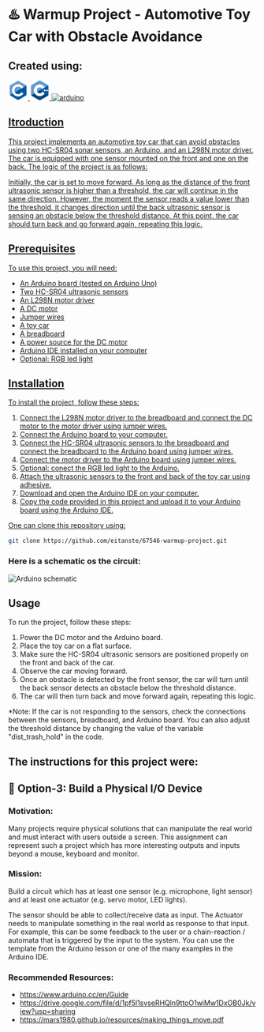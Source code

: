 # ♨️ Warmup Project - Automotive Toy Car with Obstacle Avoidance

## Created using:

<p align="left"> </a> <a href="https://www.cprogramming.com/" target="_blank" rel="noreferrer"> <img src="https://raw.githubusercontent.com/devicons/devicon/master/icons/c/c-original.svg" alt="c" width="40" height="40"/> </a> <a href="https://www.w3schools.com/cpp/" target="_blank" rel="noreferrer"> <img src="https://raw.githubusercontent.com/devicons/devicon/master/icons/cplusplus/cplusplus-original.svg" alt="cplusplus" width="40" height="40"/> </a>  <a href="https://www.arduino.cc/" target="_blank" rel="noreferrer"> <img src="https://cdn.worldvectorlogo.com/logos/arduino-1.svg" alt="arduino" width="40" height="40"/> </p>

## Itroduction
This project implements an automotive toy car that can avoid obstacles using two HC-SR04 sonar sensors, an Arduino, and an L298N motor driver. The car is equipped with one sensor mounted on the front and one on the back. The logic of the project is as follows:

Initially, the car is set to move forward. As long as the distance of the front ultrasonic sensor is higher than a threshold, the car will continue in the same direction. However, the moment the sensor reads a value lower than the threshold, it changes direction until the back ultrasonic sensor is sensing an obstacle below the threshold distance. At this point, the car should turn back and go forward again, repeating this logic.

## Prerequisites
To use this project, you will need:

- An Arduino board (tested on Arduino Uno)
- Two HC-SR04 ultrasonic sensors
- An L298N motor driver
- A DC motor
- Jumper wires
- A toy car
- A breadboard
- A power source for the DC motor
- Arduino IDE installed on your computer
- Optional: RGB led light


## Installation
To install the project, follow these steps:

1. Connect the L298N motor driver to the breadboard and connect the DC motor to the motor driver using jumper wires.
2. Connect the Arduino board to your computer.
3. Connect the HC-SR04 ultrasonic sensors to the breadboard and connect the breadboard to the Arduino board using jumper wires.
4. Connect the motor driver to the Arduino board using jumper wires.
5. Optional: conect the RGB led light to the Arduino.
6. Attach the ultrasonic sensors to the front and back of the toy car using adhesive.
7. Download and open the Arduino IDE on your computer.
8. Copy the code provided in this project and upload it to your Arduino board using the Arduino IDE.

One can clone this repository using:
```bash
git clone https://github.com/eitanste/67546-warmup-project.git
```

### Here is a schematic os the circuit:

![Arduino schematic](https://user-images.githubusercontent.com/83840137/236182755-088278cc-0c3c-4ca7-b764-2b16c122bb6b.png)



## Usage
To run the project, follow these steps:

1. Power the DC motor and the Arduino board.
2. Place the toy car on a flat surface.
3. Make sure the HC-SR04 ultrasonic sensors are positioned properly on the front and back of the car.
4. Observe the car moving forward.
5. Once an obstacle is detected by the front sensor, the car will turn until the back sensor detects an obstacle below the threshold distance.
6. The car will then turn back and move forward again, repeating this logic.

*Note: If the car is not responding to the sensors, check the connections between the sensors, breadboard, and Arduino board. You can also adjust the threshold distance by changing the value of the variable "dist_trash_hold" in the code.


## The instructions for this project were:
## 🤖 Option-3: Build a Physical I/O Device
### Motivation:
Many projects require physical solutions that can manipulate the real world and must interact with users outside a screen. This assignment can represent such a project which has more interesting outputs and inputs beyond a mouse, keyboard and monitor.
### Mission:
Build a circuit which has at least one sensor (e.g. microphone, light sensor) and at least one actuator (e.g. servo motor, LED lights).

The sensor should be able to collect/receive data as input. The Actuator needs to manipulate something in the real world as response to that input. For example, this can be some feedback to the user or a chain-reaction / automata that is triggered by the input to the system. You can use the template from the Arduino lesson or one of the many examples in the Arduino IDE.
### Recommended Resources:
* https://www.arduino.cc/en/Guide 
* https://drive.google.com/file/d/1pf5l1svseRHQln9ttoO1wiMw1DxOB0Jk/view?usp=sharing 
* https://mars1980.github.io/resources/making_things_move.pdf 

